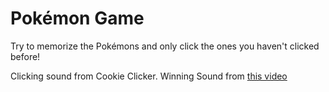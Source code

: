# Pokémon Game

Try to memorize the Pokémons and only click the ones you haven't clicked before!

Clicking sound from Cookie Clicker. Winning Sound from [this video](https://www.youtube.com/watch?v=nYwAHURPQ-s)
